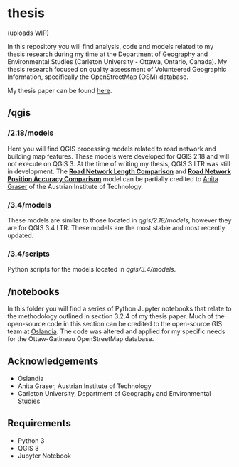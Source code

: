 # thesis

(uploads WIP)

In this repository you will find analysis, code and models related to my thesis research during my time at the Department of Geography and Environmental Studies (Carleton University - Ottawa, Ontario, Canada). My thesis research focused on quality assessment of Volunteered Geographic Information, specifically the OpenStreetMap (OSM) database.

My thesis paper can be found [here](https://curve.carleton.ca/fb66a114-871d-4cac-bfb1-092a65a28ccc).

## /qgis

### /2.18/models
Here you will find QGIS processing models related to road network and building map features. These models were developed for QGIS 2.18 and will not execute on QGIS 3. At the time of writing my thesis, QGIS 3 LTR was still in development. The [**Road Network Length Comparison**](https://anitagraser.com/2013/12/21/osm-quality-assessment-with-qgis-network-length/) and [**Road Network Position Accuracy Comparison**](https://anitagraser.com/2013/12/15/osm-quality-assessment-with-qgis-positional-accuracy/) model can be partially credited to [Anita Graser](https://anitagraser.com/) of the Austrian Institute of Technology.

### /3.4/models
These models are similar to those located in *qgis/2.18/models*, however they are for QGIS 3.4 LTR. These models are the most stable and most recently updated.

### /3.4/scripts
Python scripts for the models located in *qgis/3.4/models*.

## /notebooks
In this folder you will find a series of Python Jupyter notebooks that relate to the methodology outlined in section 3.2.4 of my thesis paper. Much of the open-source code in this section can be credited to the open-source GIS team at [Oslandia](https://github.com/Oslandia/osm-data-classification). The code was altered and applied for my specific needs for the Ottaw-Gatineau OpenStreetMap database.

## Acknowledgements
* Oslandia
* Anita Graser, Austrian Institute of Technology
* Carleton University, Department of Geography and Environmental Studies

## Requirements
* Python 3
* QGIS 3
* Jupyter Notebook
